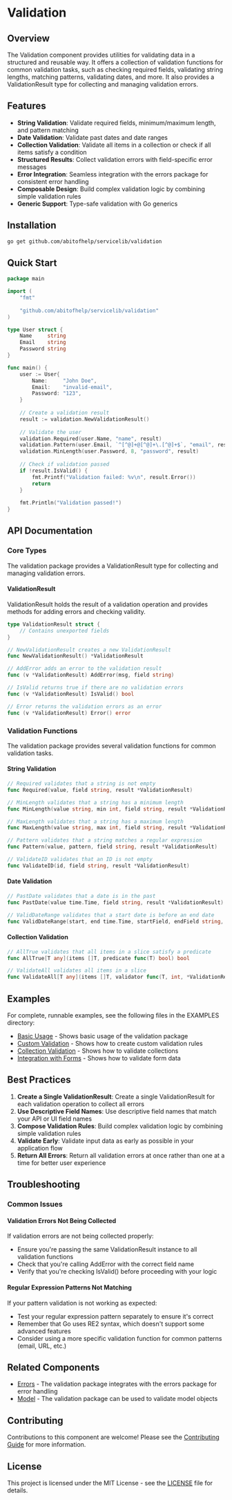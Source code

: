 # Validation

## Overview

The Validation component provides utilities for validating data in a structured and reusable way. It offers a collection of validation functions for common validation tasks, such as checking required fields, validating string lengths, matching patterns, validating dates, and more. It also provides a ValidationResult type for collecting and managing validation errors.

## Features

- **String Validation**: Validate required fields, minimum/maximum length, and pattern matching
- **Date Validation**: Validate past dates and date ranges
- **Collection Validation**: Validate all items in a collection or check if all items satisfy a condition
- **Structured Results**: Collect validation errors with field-specific error messages
- **Error Integration**: Seamless integration with the errors package for consistent error handling
- **Composable Design**: Build complex validation logic by combining simple validation rules
- **Generic Support**: Type-safe validation with Go generics

## Installation

```bash
go get github.com/abitofhelp/servicelib/validation
```

## Quick Start

```go
package main

import (
    "fmt"
    
    "github.com/abitofhelp/servicelib/validation"
)

type User struct {
    Name     string
    Email    string
    Password string
}

func main() {
    user := User{
        Name:     "John Doe",
        Email:    "invalid-email",
        Password: "123",
    }
    
    // Create a validation result
    result := validation.NewValidationResult()
    
    // Validate the user
    validation.Required(user.Name, "name", result)
    validation.Pattern(user.Email, `^[^@]+@[^@]+\.[^@]+$`, "email", result)
    validation.MinLength(user.Password, 8, "password", result)
    
    // Check if validation passed
    if !result.IsValid() {
        fmt.Printf("Validation failed: %v\n", result.Error())
        return
    }
    
    fmt.Println("Validation passed!")
}
```

## API Documentation

### Core Types

The validation package provides a ValidationResult type for collecting and managing validation errors.

#### ValidationResult

ValidationResult holds the result of a validation operation and provides methods for adding errors and checking validity.

```go
type ValidationResult struct {
    // Contains unexported fields
}

// NewValidationResult creates a new ValidationResult
func NewValidationResult() *ValidationResult

// AddError adds an error to the validation result
func (v *ValidationResult) AddError(msg, field string)

// IsValid returns true if there are no validation errors
func (v *ValidationResult) IsValid() bool

// Error returns the validation errors as an error
func (v *ValidationResult) Error() error
```

### Validation Functions

The validation package provides several validation functions for common validation tasks.

#### String Validation

```go
// Required validates that a string is not empty
func Required(value, field string, result *ValidationResult)

// MinLength validates that a string has a minimum length
func MinLength(value string, min int, field string, result *ValidationResult)

// MaxLength validates that a string has a maximum length
func MaxLength(value string, max int, field string, result *ValidationResult)

// Pattern validates that a string matches a regular expression
func Pattern(value, pattern, field string, result *ValidationResult)

// ValidateID validates that an ID is not empty
func ValidateID(id, field string, result *ValidationResult)
```

#### Date Validation

```go
// PastDate validates that a date is in the past
func PastDate(value time.Time, field string, result *ValidationResult)

// ValidDateRange validates that a start date is before an end date
func ValidDateRange(start, end time.Time, startField, endField string, result *ValidationResult)
```

#### Collection Validation

```go
// AllTrue validates that all items in a slice satisfy a predicate
func AllTrue[T any](items []T, predicate func(T) bool) bool

// ValidateAll validates all items in a slice
func ValidateAll[T any](items []T, validator func(T, int, *ValidationResult), result *ValidationResult)
```

## Examples

For complete, runnable examples, see the following files in the EXAMPLES directory:

- [Basic Usage](../EXAMPLES/validation/basic_usage_example.go) - Shows basic usage of the validation package
- [Custom Validation](../EXAMPLES/validation/custom_validation_example.go) - Shows how to create custom validation rules
- [Collection Validation](../EXAMPLES/validation/collection_validation_example.go) - Shows how to validate collections
- [Integration with Forms](../EXAMPLES/validation/form_validation_example.go) - Shows how to validate form data

## Best Practices

1. **Create a Single ValidationResult**: Create a single ValidationResult for each validation operation to collect all errors
2. **Use Descriptive Field Names**: Use descriptive field names that match your API or UI field names
3. **Compose Validation Rules**: Build complex validation logic by combining simple validation rules
4. **Validate Early**: Validate input data as early as possible in your application flow
5. **Return All Errors**: Return all validation errors at once rather than one at a time for better user experience

## Troubleshooting

### Common Issues

#### Validation Errors Not Being Collected

If validation errors are not being collected properly:

- Ensure you're passing the same ValidationResult instance to all validation functions
- Check that you're calling AddError with the correct field name
- Verify that you're checking IsValid() before proceeding with your logic

#### Regular Expression Patterns Not Matching

If your pattern validation is not working as expected:

- Test your regular expression pattern separately to ensure it's correct
- Remember that Go uses RE2 syntax, which doesn't support some advanced features
- Consider using a more specific validation function for common patterns (email, URL, etc.)

## Related Components

- [Errors](../errors/README.md) - The validation package integrates with the errors package for error handling
- [Model](../model/README.md) - The validation package can be used to validate model objects

## Contributing

Contributions to this component are welcome! Please see the [Contributing Guide](../CONTRIBUTING.md) for more information.

## License

This project is licensed under the MIT License - see the [LICENSE](../LICENSE) file for details.